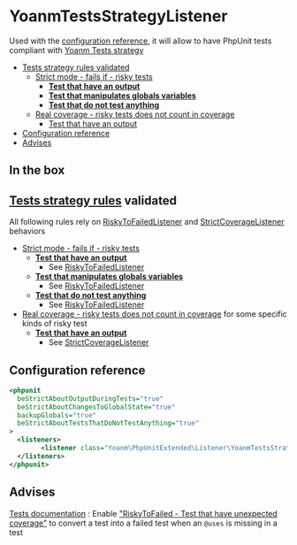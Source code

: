 # YoanmTestsStrategyListener

Used with the [configuration reference](#configuration-reference), it will allow to have PhpUnit tests compliant with [Yoanm Tests strategy](https://github.com/yoanm/Readme/blob/master/strategy/tests/README.md)

 * [Tests strategy rules validated](#rules-validated)
   * [Strict mode - fails if - risky tests](#rules-validated-risky-to-failed)
     * [**Test that have an output**](#rules-validated-risky-to-failed-risky-with-output)
     * [**Test that manipulates globals variables**](#rules-validated-risky-to-failed-risky-that-manipulates-globals-variable)
     * [**Test that do not test anything**](#rules-validated-risky-to-failed-risky-that-test-nothing)
   * [Real coverage - risky tests  does not count in coverage](#rules-validated-no-coverage-for-risky)
       * [Test that have an output](#rules-validated-no-coverage-for-risky-with-output)
 * [Configuration reference](#configuration-reference)
 * [Advises](#advises)


## In the box

<a name="rules-validated"></a>
## [Tests strategy rules](https://github.com/yoanm/Readme/blob/master/strategy/tests/README.md#rules) validated

All following rules rely on [RiskyToFailedListener](./RiskyToFailedListener.md) and [StrictCoverageListener](./StrictCoverageListener.md) behaviors

<a name="rules-validated-risky-to-failed"></a>
  * [Strict mode - fails if - risky tests](https://github.com/yoanm/Readme/blob/master/strategy/tests/README.md#rules-strict-mode-fails-if-risky-tests)
<a name="rules-validated-risky-to-failed-risky-with-output"></a>
    * [**Test that have an output**](https://github.com/yoanm/Readme/blob/master/strategy/tests/README.md#rules-risky-tests-output)
      * See [RiskyToFailedListener](./RiskyToFailedListener.md#in-the-box-risky-to-failed-risky-test-test-with-output)
<a name="rules-validated-risky-to-failed-risky-that-manipulates-globals-variable"></a>
    * [**Test that manipulates globals variables**](https://github.com/yoanm/Readme/blob/master/strategy/tests/README.md#rules-risky-tests-manipulate-globals)
      * See [RiskyToFailedListener](./RiskyToFailedListener.md#in-the-box-risky-to-failed-risky-test-test-manipulates-globals-variables)
<a name="rules-validated-risky-to-failed-risky-that-test-nothing"></a>
    * [**Test that do not test anything**](https://github.com/yoanm/Readme/blob/master/strategy/tests/README.md#rules-risky-tests-test-nothing)
      * See [RiskyToFailedListener](./RiskyToFailedListener.md#in-the-box-risky-to-failed-risky-test-test-tests-nothing)
<a name="rules-validated-risky-to-failed"></a>
  * [Real coverage - risky tests  does not count in coverage](https://github.com/yoanm/Readme/blob/master/strategy/tests/README.md#rules-real-coverage-risky-tests) for some specific kinds of risky test   
<a name="rules-validated-no-coverage-for-risky-with-output"></a>
    * [**Test that have an output**](https://github.com/yoanm/Readme/blob/master/strategy/tests/README.md#rules-risky-tests-output)
      * See [StrictCoverageListener](./StrictCoverageListener.md#in-the-box-remove-coverage-risky-output)

<a name="configuration-reference"></a>
## Configuration reference

```xml
<phpunit
  beStrictAboutOutputDuringTests="true"
  beStrictAboutChangesToGlobalState="true"
  backupGlobals="true"
  beStrictAboutTestsThatDoNotTestAnything="true"
>
  <listeners>
        <listener class="Yoanm\PhpUnitExtended\Listener\YoanmTestsStrategyListener"/>
  </listeners>
</phpunit>
```

## Advises

[Tests documentation](https://github.com/yoanm/Readme/blob/master/strategy/tests/README.md#rules-test-documentation) : Enable ["RiskyToFailed - Test that have unexpected coverage"](.//RiskyToFailedListener.md#in-the-box-risky-to-failed-risky-test-test-with-unexpected-coverage) to convert a test into a failed test when an `@uses` is missing in a test
